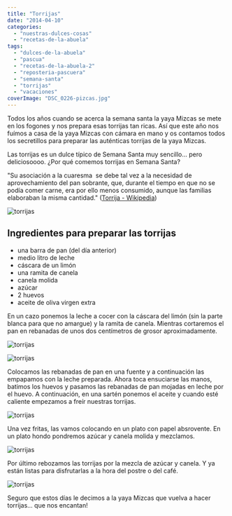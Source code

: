 ```yaml
---
title: "Torrijas"
date: "2014-04-10"
categories:
  - "nuestras-dulces-cosas"
  - "recetas-de-la-abuela"
tags:
  - "dulces-de-la-abuela"
  - "pascua"
  - "recetas-de-la-abuela-2"
  - "reposteria-pascuera"
  - "semana-santa"
  - "torrijas"
  - "vacaciones"
coverImage: "DSC_0226-pizcas.jpg"
---
```


Todos los años cuando se acerca la semana santa la yaya Mizcas se mete en los fogones y nos prepara esas torrijas tan ricas. Así que este año nos fuímos a casa de la yaya Mizcas con cámara en mano y os contamos todos los secretillos para preparar las auténticas torrijas de la yaya Mizcas.

Las torrijas es un dulce típico de Semana Santa muy sencillo... pero deliciosoooo. ¿Por qué comemos torrijas en Semana Santa?

"Su asociación a la cuaresma  se debe tal vez a la necesidad de aprovechamiento del pan sobrante, que, durante el tiempo en que no se podía comer carne, era por ello menos consumido, aunque las familias elaboraban la misma cantidad." ([Torrija - Wikipedia](http://es.wikipedia.org/wiki/Torrija "Torrija - Wikipedia"))

![torrijas](images/DSC_0236-pizcas.jpg)

## Ingredientes para preparar las torrijas

- una barra de pan (del día anterior)
- medio litro de leche
- cáscara de un limón
- una ramita de canela
- canela molida
- azúcar
- 2 huevos
- aceite de oliva virgen extra

En un cazo ponemos la leche a cocer con la cáscara del limón (sin la parte blanca para que no amargue) y la ramita de canela. Mientras cortaremos el pan en rebanadas de unos dos centímetros de grosor aproximadamente.

![torrijas](images/IMG_20140407_134940-pizcas.jpg)

![torrijas](images/IMG_20140407_141516-pizcas.jpg)

Colocamos las rebanadas de pan en una fuente y a continuación las empapamos con la leche preparada. Ahora toca ensuciarse las manos, batimos los huevos y pasamos las rebanadas de pan mojadas en leche por el huevo. A continuación, en una sartén ponemos el aceite y cuando esté caliente empezamos a freír nuestras torrijas.

![torrijas](images/IMG_20140407_142511-pizcas.jpg)

Una vez fritas, las vamos colocando en un plato con papel absrovente. En un plato hondo pondremos azúcar y canela molida y mezclamos.

![torrijas](images/IMG_20140407_141527-pizcas.jpg)

Por último rebozamos las torrijas por la mezcla de azúcar y canela. Y ya están listas para disfrutarlas a la hora del postre o del café.

![torrijas](images/DSC_0226-pizcas.jpg)

Seguro que estos días le decimos a la yaya Mizcas que vuelva a hacer torrijas... que nos encantan!
